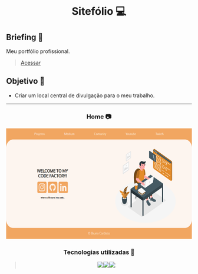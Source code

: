 <h1 align="center"> Sitefólio 💻 </h1>

## Briefing 📄

Meu portfólio profissional.

> [Acessar](https://bruno-ssc.netlify.app)

<h2 align="left"> Objetivo 📌 </h2>

- Criar um local central de divulgação para o meu trabalho.

---

<h3 align="center"> Home 📷 </h3>

<div align="center">
<img height="300em" src="./styles/images/showcase.png">
</div>

<h3 align="center"> Tecnologias utilizadas 🤖 </h3>

> <div align="center"><img src="https://img.shields.io/badge/HTML5-E34F26?style=for-the-badge&logo=html5&logoColor=white"><img src="https://img.shields.io/badge/CSS3-1572B6?style=for-the-badge&logo=css3&logoColor=white"><img src="https://img.shields.io/badge/JavaScript-323330?style=for-the-badge&logo=javascript&logoColor=F7DF1E"></div>
